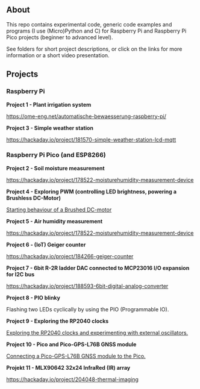 ## About

This repo contains experimental code, generic code examples and programs (I use (Micro)Python and C) for Raspberry Pi and Raspberry Pi Pico projects (beginner to advanced level). 

See folders for short project descriptions, or click on the links for more information or a short video presentation.

## Projects

### Raspberry Pi

**Project 1 - Plant irrigation system**

https://ome-eng.net/automatische-bewaesserung-raspberry-pi/ 

**Project  3 - Simple weather station**

https://hackaday.io/project/181570-simple-weather-station-lcd-mqtt


### Raspberry Pi Pico (and ESP8266)

**Project 2 - Soil moisture measurement**

https://hackaday.io/project/178522-moisturehumidity-measurement-device

**Project 4 - Exploring PWM (controlling LED brightness, powering a Brushless DC-Motor)**

[Starting behaviour of a Brushed DC-motor](https://youtu.be/FptPwb1l7qU)

**Project 5 - Air humidity measurement**

https://hackaday.io/project/178522-moisturehumidity-measurement-device

**Project 6 - (IoT) Geiger counter**

https://hackaday.io/project/184266-geiger-counter

**Project 7 - 6bit R-2R ladder DAC connected to MCP23016 I/O expansion for I2C bus**

https://hackaday.io/project/188593-6bit-digital-analog-converter

**Project 8 - PIO blinky**

Flashing two LEDs cyclically by using the PIO (Programmable IO).

**Project 9 - Exploring the RP2040 clocks**

[Exploring the RP2040 clocks and experimenting with external oscillators.](https://youtu.be/lahF1O3cauM)

**Project 10 - Pico and Pico-GPS-L76B GNSS module**

[Connecting a Pico-GPS-L76B GNSS module to the Pico.](https://youtu.be/zbmgVNmPB1s)

**Projekt 11 - MLX90642 32x24 InfraRed (IR) array**

https://hackaday.io/project/204048-thermal-imaging


